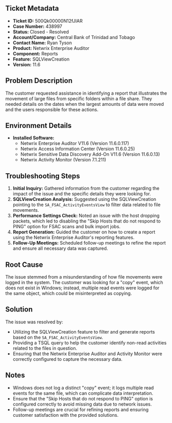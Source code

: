 ## Ticket Metadata
- **Ticket ID:** 500Qk00000N12fJIAR
- **Case Number:** 438997
- **Status:** Closed - Resolved
- **Account/Company:** Central Bank of Trinidad and Tobago
- **Contact Name:** Ryan Tyson
- **Product:** Netwrix Enterprise Auditor
- **Component:** Reports
- **Feature:** SQLViewCreation
- **Version:** 11.6

## Problem Description
The customer requested assistance in identifying a report that illustrates the movement of large files from specific folders within a file share. They needed details on the dates when the largest amounts of data were moved and the users responsible for these actions.

## Environment Details
- **Installed Software:**
  - Netwrix Enterprise Auditor V11.6 (Version 11.6.0.117)
  - Netwrix Access Information Center (Version 11.6.0.25)
  - Netwrix Sensitive Data Discovery Add-On V11.6 (Version 11.6.0.13)
  - Netwrix Activity Monitor (Version 7.1.211)

## Troubleshooting Steps
1. **Initial Inquiry:** Gathered information from the customer regarding the impact of the issue and the specific details they were looking for.
2. **SQLViewCreation Analysis:** Suggested using the SQLViewCreation pointing to the `SA_FSAC_ActivityEventsView` to filter data related to file movements.
3. **Performance Settings Check:** Noted an issue with the host dropping packets, which led to disabling the "Skip Hosts that do not respond to PING" option for FSAC scans and bulk import jobs.
4. **Report Generation:** Guided the customer on how to create a report using the Netwrix Enterprise Auditor's reporting features.
5. **Follow-Up Meetings:** Scheduled follow-up meetings to refine the report and ensure all necessary data was captured.

## Root Cause
The issue stemmed from a misunderstanding of how file movements were logged in the system. The customer was looking for a "copy" event, which does not exist in Windows; instead, multiple read events were logged for the same object, which could be misinterpreted as copying.

## Solution
The issue was resolved by:
- Utilizing the SQLViewCreation feature to filter and generate reports based on the `SA_FSAC_ActivityEventsView`.
- Providing a TSQL query to help the customer identify non-read activities related to the files in question.
- Ensuring that the Netwrix Enterprise Auditor and Activity Monitor were correctly configured to capture the necessary data.

## Notes
- Windows does not log a distinct "copy" event; it logs multiple read events for the same file, which can complicate data interpretation.
- Ensure that the "Skip Hosts that do not respond to PING" option is configured correctly to avoid missing data due to network issues.
- Follow-up meetings are crucial for refining reports and ensuring customer satisfaction with the provided solutions.